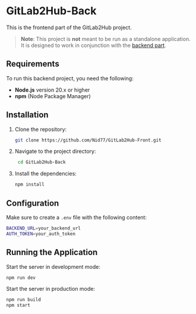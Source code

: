 # GitLab2Hub-Back

This is the frontend part of the GitLab2Hub project.

> **Note**: This project is **not** meant to be run as a standalone application. It is designed to work in conjunction with the [backend part](https://github.com/Nid77/GitLab2Hub-Back).

## Requirements

To run this backend project, you need the following:

-   **Node.js** version 20.x or higher
-   **npm** (Node Package Manager)

## Installation

1. Clone the repository:

    ```bash
    git clone https://github.com/Nid77/GitLab2Hub-Front.git
    ```

2. Navigate to the project directory:

    ```bash
     cd GitLab2Hub-Back
    ```

3. Install the dependencies:

    ```bash
    npm install
    ```

## Configuration

Make sure to create a `.env` file with the following content:

```bash
BACKEND_URL=your_backend_url
AUTH_TOKEN=your_auth_token
```

## Running the Application

Start the server in development mode:

```bash
npm run dev
```

Start the server in production mode:

```bash
npm run build
npm start
```
